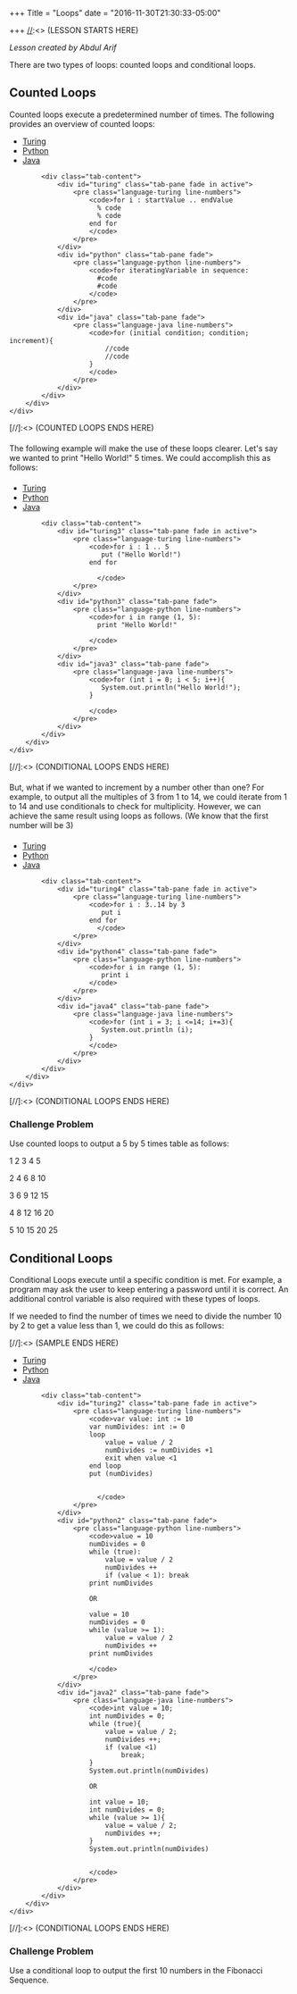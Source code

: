 +++
Title = "Loops"
date = "2016-11-30T21:30:33-05:00"

+++
[//]:<> (LESSON STARTS HERE)
<div id = "Description" class = "container">
    <div class = "row">
        <div class = "col-md-12">
		        <i>Lesson created by Abdul Arif</i>
            <p>There are two types of loops: counted loops and conditional loops.</p>
            <h2>Counted Loops</h2>
            <p>Counted loops execute a predetermined number of times. The following provides an overview of counted loops:</p>
        </div>
    </div>
</div>


[//]:<> (COUNTED LOOPS STARTS HERE)
<div id = "Code" class = "container">
    <div class = "row">
        <div class = "col-md-12">
            <ul class="nav nav-tabs tabs-3" role="tablist">
                <li class="nav-item"><a class="nav-link active" data-toggle="tab" href="#turing" role="tab">Turing</a></li>
                <li class="nav-item"><a class="nav-link" data-toggle="tab" href="#python" role="tab">Python</a></li>
                <li class="nav-item"><a class="nav-link" data-toggle="tab" href="#java" role="tab">Java</a></li>
            </ul>

            <div class="tab-content">
                <div id="turing" class="tab-pane fade in active">
                    <pre class="language-turing line-numbers">
                        <code>for i : startValue .. endValue
                          % code
                          % code
                        end for
                        </code>
                    </pre>
                </div>
                <div id="python" class="tab-pane fade">
                    <pre class="language-python line-numbers">
                        <code>for iteratingVariable in sequence:
                          #code
                          #code
                        </code>
                    </pre>
                </div>
                <div id="java" class="tab-pane fade">
                    <pre class="language-java line-numbers">
                        <code>for (initial condition; condition; increment){
                            //code
                            //code
                        }
                        </code>
                    </pre>
                </div>
            </div>
        </div>
    </div>
</div>
[//]:<> (COUNTED LOOPS ENDS HERE)


<div id = "Description" class = "container">
	<div class = "row">
		<div class = "col-md-12" style = "margin: 20px 0px 20px 0px">
      The following example will make the use of these loops clearer.  Let's say we wanted to print "Hello World!" 5 times.  We could accomplish this as follows:
		</div>
	</div>
</div>

[//]:<> (CONDITIONAL LOOPS STARTS HERE)
<div id = "Code" class = "container">
    <div class = "row">
        <div class = "col-md-12">
            <ul class="nav nav-tabs tabs-3" role="tablist">
                <li class="nav-item"><a class="nav-link active" data-toggle="tab" href="#turing2" role="tab">Turing</a></li>
                <li class="nav-item"><a class="nav-link" data-toggle="tab" href="#python2" role="tab">Python</a></li>
                <li class="nav-item"><a class="nav-link" data-toggle="tab" href="#java2" role="tab">Java</a></li>
            </ul>

            <div class="tab-content">
                <div id="turing3" class="tab-pane fade in active">
                    <pre class="language-turing line-numbers">
                        <code>for i : 1 .. 5
			               put ("Hello World!")
			            end for

                          </code>
                    </pre>
                </div>
                <div id="python3" class="tab-pane fade">
                    <pre class="language-python line-numbers">
                        <code>for i in range (1, 5):
			              print "Hello World!"

                        </code>
                    </pre>
                </div>
                <div id="java3" class="tab-pane fade">
                    <pre class="language-java line-numbers">
                        <code>for (int i = 0; i < 5; i++){
			               System.out.println("Hello World!");
				        }

                        </code>
                    </pre>
                </div>
            </div>
        </div>
    </div>
</div>
[//]:<> (CONDITIONAL LOOPS ENDS HERE)



<div id = "Description" class = "container">
	<div class = "row">
		<div class = "col-md-12" style = "margin: 20px 0px 20px 0px">
      But, what if we wanted to increment by a number other than one?  For example, to output all the multiples of 3 from 1 to 14, we could iterate from 1 to 14 and use conditionals to check for multiplicity.  However, we can achieve the same result using loops as follows.  (We know that the first number will be 3)
		</div>
	</div>
</div>

[//]:<> (CONDITIONAL LOOPS STARTS HERE)
<div id = "Code" class = "container">
    <div class = "row">
        <div class = "col-md-12">
            <ul class="nav nav-tabs tabs-3" role="tablist">
                <li class="nav-item"><a class="nav-link active" data-toggle="tab" href="#turing4" role="tab">Turing</a></li>
                <li class="nav-item"><a class="nav-link" data-toggle="tab" href="#python4" role="tab">Python</a></li>
                <li class="nav-item"><a class="nav-link" data-toggle="tab" href="#java4" role="tab">Java</a></li>
            </ul>

            <div class="tab-content">
                <div id="turing4" class="tab-pane fade in active">
                    <pre class="language-turing line-numbers">
                        <code>for i : 3..14 by 3
			               put i
				        end for
                          </code>
                    </pre>
                </div>
                <div id="python4" class="tab-pane fade">
                    <pre class="language-python line-numbers">
                        <code>for i in range (1, 5):
			               print i
                        </code>
                    </pre>
                </div>
                <div id="java4" class="tab-pane fade">
                    <pre class="language-java line-numbers">
                        <code>for (int i = 3; i <=14; i+=3){
			               System.out.println (i);
				        }
                        </code>
                    </pre>
                </div>
            </div>
        </div>
    </div>
</div>
[//]:<> (CONDITIONAL LOOPS ENDS HERE)



[//]:<> (LESSON STARTS HERE)
<div id = "Description" class = "container">
    <div class = "row">
        <div class = "col-md-12">
		 <h3>Challenge Problem</h3>
            <p>Use counted loops to output a 5 by 5 times table as follows:</p>
			<p>1   2    3    4    5</p>
			<p>2   4    6    8    10</p>
			<p>3   6    9    12   15</p>
			<p>4   8    12   16   20</p>
			<p>5   10   15   20   25</p>
        </div>
    </div>
</div>



[//]:<> (SAMPLE STARTS HERE)
<div id = "Sample" class = "container">
    <div class = "row">
        <div class = "col-md-12">
            <h2> Conditional Loops </h2>
            <p> Conditional Loops execute until a specific condition is met.  For example, a program may ask the user to keep entering a password until it is correct.  An additional control variable is also required with these types of loops.
</p>
		<p>If we needed to find the number of times we need to divide the number 10 by 2 to get a value less than 1, we could do this as follows:
</p>
        </div>
    </div>
</div>
[//]:<> (SAMPLE ENDS HERE)


[//]:<> (CONDITIONAL LOOPS STARTS HERE)
<div id = "Code" class = "container">
    <div class = "row">
        <div class = "col-md-12">
            <ul class="nav nav-tabs tabs-3" role="tablist">
                <li class="nav-item"><a class="nav-link active" data-toggle="tab" href="#turing2" role="tab">Turing</a></li>
                <li class="nav-item"><a class="nav-link" data-toggle="tab" href="#python2" role="tab">Python</a></li>
                <li class="nav-item"><a class="nav-link" data-toggle="tab" href="#java2" role="tab">Java</a></li>
            </ul>

            <div class="tab-content">
                <div id="turing2" class="tab-pane fade in active">
                    <pre class="language-turing line-numbers">
                        <code>var value: int := 10
						var numDivides: int := 0
						loop
							value = value / 2
							numDivides := numDivides +1
							exit when value <1
						end loop
						put (numDivides)


                          </code>
                    </pre>
                </div>
                <div id="python2" class="tab-pane fade">
                    <pre class="language-python line-numbers">
                        <code>value = 10
						numDivides = 0
						while (true):
							value = value / 2
							numDivides ++
							if (value < 1): break
						print numDivides

						OR

						value = 10
						numDivides = 0
						while (value >= 1):
							value = value / 2
							numDivides ++
						print numDivides

                        </code>
                    </pre>
                </div>
                <div id="java2" class="tab-pane fade">
                    <pre class="language-java line-numbers">
                        <code>int value = 10;
						int numDivides = 0;
						while (true){
							value = value / 2;
							numDivides ++;
							if (value <1)
								break;
						}
						System.out.println(numDivides)

						OR

						int value = 10;
						int numDivides = 0;
						while (value >= 1){
							value = value / 2;
							numDivides ++;
						}
						System.out.println(numDivides)


                        </code>
                    </pre>
                </div>
            </div>
        </div>
    </div>
</div>
[//]:<> (CONDITIONAL LOOPS ENDS HERE)

[//]:<> (LESSON STARTS HERE)
<div id = "Description" class = "container">
    <div class = "row">
        <div class = "col-md-12">
		 <h3>Challenge Problem</h3>
            <p>Use a conditional loop to output the first 10 numbers in the Fibonacci Sequence.  </p>
        </div>
    </div>
</div>
